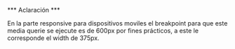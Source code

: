 *** Aclaración ***

En la parte responsive para dispositivos moviles el breakpoint para que este media querie se ejecute es de 600px por fines prácticos, a este le corresponde el width de 375px.  
